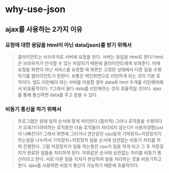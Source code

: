 # why-use-json

## ajax를 사용하는 2가지 이유

### 요청에 대한 응답을 html이 아닌 data(json)를 받기 위해서
> 클라이언트는 브라우저로 서버에 요청을 한다. 서버는 응답을 html로 한다!
   html은 브라우저가 인식할 수 있는 파일이기 때문에 클라이언트에게 보여준다.
   이때 요청을 화면이 아닌 서비스를 요청할 때 화면은 고정된 상태에서 다른 일을 수행하기를 클라이언트가 원한다.
   보통은 메인화면으로 리턴하게 되는 것이 기본 로직이다.
   앱도 리턴해야 하는 서버를 이용할 경우 data와 html 두개를 리턴해야해서 비효율적이다.
!!그래서 둘다 data를 리턴해주는 것이 효율적일 것이다.
ajax를 통해 통신하면 data를 주고 받을 수 있다.

### 비동기 통신을 하기 위해서
> 프로그램은 원래 일의 순서에 맞게 처리한다.(절차적)
                      그러나 로직들을 수행하다가 오래기다려야하는 로직동안 다음 로직들이 처리되지 않는다!!
                      사용자경혐(ux)이 나빠진다!!
                      그래서 화면에 그리거나 연산같은 cpu일과 기억장치+저장장치가 하는일을 나누어서 기억장치+저장장치 일을
                      순서에 상관없는 비동기 처리를 하여 진행한다.
                      그럼 저장장치가 일을 하는동안 cpu가 일을 하게 되고 그 후 저장장치가 완료한 일들을 처리하게 된다.
이와같은 순서에 상관없는 처리를 비동기 통신이라고 한다.
서로 다른 일을 각자가 분담하여 일을 처리하는 것을 비동기하고 한다.
ajax를 사용하면 비동기 통신이 가능하기 때문에 효율적이다.  
